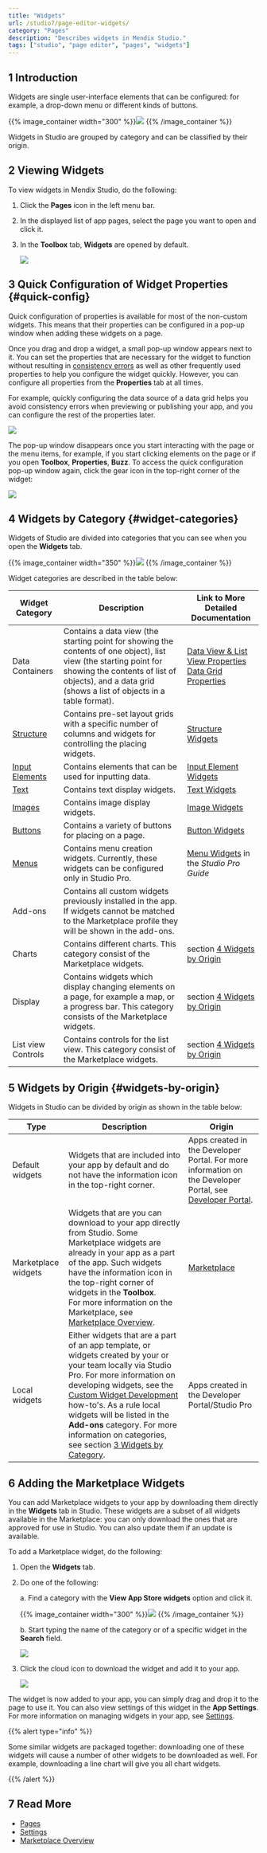 ```yaml
---
title: "Widgets"
url: /studio7/page-editor-widgets/
category: "Pages"
description: "Describes widgets in Mendix Studio."
tags: ["studio", "page editor", "pages", "widgets"]
---
```


## 1 Introduction

Widgets are single user-interface elements that can be configured: for example, a drop-down menu or different kinds of buttons.

{{% image_container width="300" %}}![](attachments/page-editor-widgets/widgets-examples.png)
{{% /image_container %}}

Widgets in Studio are grouped by category and can be classified by their origin.

## 2 Viewing Widgets

To view widgets in Mendix Studio, do the following:

1. Click the **Pages** icon in the left menu bar.

2. In the displayed list of app pages, select the page you want to open and click it.

3. In the **Toolbox** tab, **Widgets** are opened by default.

   ![](attachments/page-editor-widgets/toolbox-widgets.png)

## 3 Quick Configuration of Widget Properties {#quick-config}

Quick configuration of properties is available for most of the non-custom widgets. This means that their properties can be configured in a pop-up window when adding these widgets on a page. 

Once you drag and drop a widget, a small pop-up window appears next to it. You can set the properties that are necessary for the widget to function without resulting in [consistency errors](consistency-errors) as well as other frequently used properties to help you configure the widget quickly. However, you can configure all properties from the **Properties** tab at all times. 

For example, quickly configuring the data source of a data grid helps you avoid consistency errors when previewing or publishing your app, and you can configure the rest of the properties later.

![](attachments/page-editor-widgets/quick-config.png)

The pop-up window disappears once you start interacting with the page or the menu items, for example, if you start clicking elements on the page or if you open **Toolbox**, **Properties**, **Buzz**. To access the quick configuration pop-up window again, click the gear icon in the top-right corner of the widget:

![](attachments/page-editor-widgets/quick-widget-icon.png)

## 4 Widgets by Category {#widget-categories}

Widgets of Studio are divided into categories that you can see when you open the **Widgets** tab.

{{% image_container width="350" %}}![](attachments/page-editor-widgets/widgets-categories.png)
{{% /image_container %}}

Widget categories are described in the table below:

| Widget Category                                      | Description                                                  | Link to More Detailed Documentation                          |
| ---------------------------------------------------- | ------------------------------------------------------------ | ------------------------------------------------------------ |
| Data Containers                                      | Contains a data view (the starting point for showing the contents of one object),  list view (the starting point for showing the contents of list of objects), and a data grid (shows a list of objects in a table format). | [Data View & List View Properties](page-editor-data-view-list-view)<br />[Data Grid Properties](page-editor-data-grid) |
| [Structure](page-editor-widgets-structure)           | Contains pre-set layout grids with a specific number of columns and widgets for controlling the placing widgets. | [Structure Widgets](page-editor-widgets-structure)           |
| [Input Elements](page-editor-widgets-input-elements) | Contains elements that can be used for inputting data.       | [Input Element Widgets](page-editor-widgets-input-elements)  |
| [Text](page-editor-widgets-text)                     | Contains text display widgets.                               | [Text Widgets](page-editor-widgets-text)                     |
| [Images](page-editor-widgets-images)                 | Contains image display widgets.                              | [Image Widgets](page-editor-widgets-images)                  |
| [Buttons](page-editor-widgets-buttons)               | Contains a variety of buttons for placing on a page.         | [Button Widgets](page-editor-widgets-buttons)                |
| [Menus](/refguide/menu-widgets)                      | Contains menu creation widgets. Currently, these widgets can be configured only in Studio Pro. | [Menu Widgets](/refguide/menu-widgets) in the *Studio Pro Guide* |
| Add-ons                                              | Contains all custom widgets previously installed in the app. If widgets cannot be matched to the Marketplace profile they will be shown in the add-ons. |                                                              |
| Charts                                               | Contains different charts. This category consist of the Marketplace widgets. | section [4 Widgets by Origin](#widgets-by-origin)            |
| Display                                              | Contains widgets which display changing elements on a page, for example a map, or a progress bar. This category consists of the Marketplace widgets. | section [4 Widgets by Origin](#widgets-by-origin)            |
| List view Controls                                   | Contains controls for the list view. This category consist of the Marketplace widgets. | section [4 Widgets by Origin](#widgets-by-origin)            |

## 5 Widgets by Origin {#widgets-by-origin}

Widgets in Studio can be divided by origin as shown in the table below:

| Type              | Description                                                  | Origin                                                       |
| ----------------- | ------------------------------------------------------------ | ------------------------------------------------------------ |
| Default widgets   | Widgets that are included into your app by default and do not have the information icon in the top-right corner. | Apps created in the Developer Portal. For more information on the Developer Portal, see [Developer Portal](/developerportal/index). |
| Marketplace widgets | Widgets that are you can download to your app directly from Studio. Some Marketplace widgets are already in your app as a part of the app. Such widgets have the information icon in the top-right corner of widgets in the **Toolbox**. <br />For more information on the Marketplace, see [Marketplace Overview](/appstore/general/app-store-overview). | [Marketplace](/appstore/)                     |
| Local widgets     | Either widgets that are a part of an app template, or widgets created by your or your team locally via Studio Pro. For more information on developing widgets, see the [Custom Widget Development](/howto7/widget-development/) how-to's. As a rule local widgets will be listed in the **Add-ons** category. For more information on categories, see section [3 Widgets by Category](#widget-categories). | Apps created in the  Developer Portal/Studio Pro        |

## 6 Adding the Marketplace Widgets

You can add Marketplace widgets to your app by downloading them directly in the **Widgets** tab in Studio. These widgets are a subset of all widgets available in the Marketplace: you can only download the ones that are approved for use in Studio. You can also update them if an update is available.

To add a Marketplace widget, do the following:

1. Open the **Widgets** tab.

2.  Do one of the following: <br />

    a. Find a category with the **View App Store widgets** option and click it.  <br />

    {{% image_container width="300" %}}![](attachments/page-editor-widgets/view-app-store-widgets.png)
    {{% /image_container %}}<br />

    b.  Start typing the name of the category or of a specific widget in the **Search** field. <br />

    ![](attachments/page-editor-widgets/slider.png)

3.  Click the cloud icon to download the widget and add it to your app.

    ![](attachments/page-editor-widgets/app-store-download.png)

The widget is now added to your app, you can simply drag and drop it to the page to use it. You can also view settings of this widget in the **App Settings**.  For more information on managing widgets in your app, see [Settings](settings).

{{% alert type="info" %}}

Some similar widgets are packaged together: downloading one of these widgets will cause a number of other widgets to be downloaded as well. For example, downloading a line chart will give you all chart widgets.

{{% /alert %}}

## 7 Read More 

* [Pages](page-editor)
* [Settings](settings)
* [Marketplace Overview](/appstore/general/app-store-overview)
